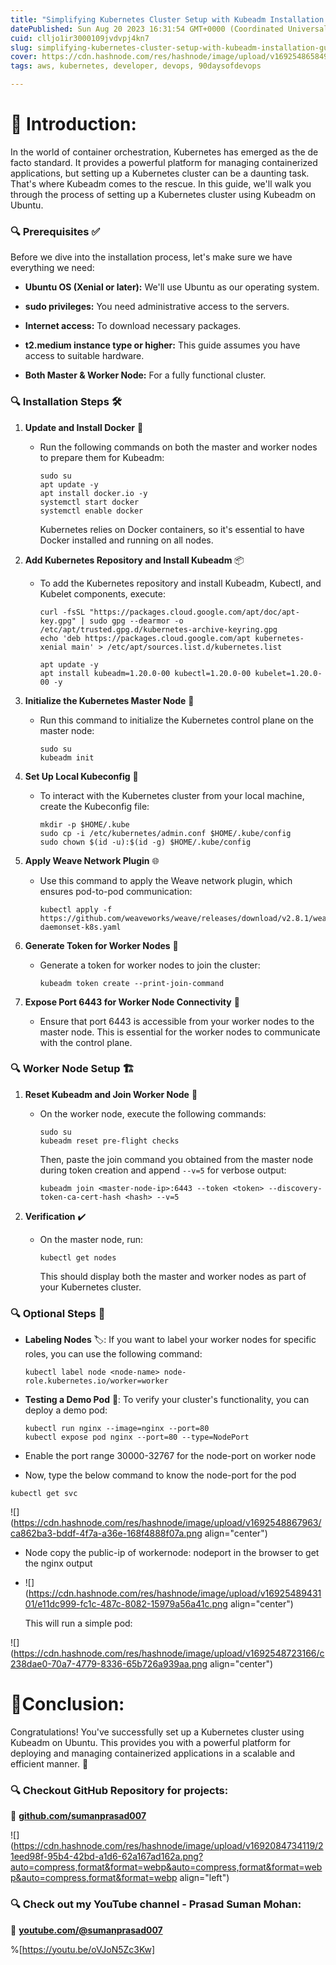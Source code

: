 ```yaml
---
title: "Simplifying Kubernetes Cluster Setup with Kubeadm Installation Guide 🚀"
datePublished: Sun Aug 20 2023 16:31:54 GMT+0000 (Coordinated Universal Time)
cuid: clljo1ir3000109jvdvpj4kn7
slug: simplifying-kubernetes-cluster-setup-with-kubeadm-installation-guide
cover: https://cdn.hashnode.com/res/hashnode/image/upload/v1692548658498/39c32299-5472-4bdf-a82c-07d419183afd.png
tags: aws, kubernetes, developer, devops, 90daysofdevops

---
```


# **📍 Introduction:**

In the world of container orchestration, Kubernetes has emerged as the de facto standard. It provides a powerful platform for managing containerized applications, but setting up a Kubernetes cluster can be a daunting task. That's where Kubeadm comes to the rescue. In this guide, we'll walk you through the process of setting up a Kubernetes cluster using Kubeadm on Ubuntu.

### **🔍 Prerequisites** ✅

Before we dive into the installation process, let's make sure we have everything we need:

* **Ubuntu OS (Xenial or later):** We'll use Ubuntu as our operating system.
    
* **sudo privileges:** You need administrative access to the servers.
    
* **Internet access:** To download necessary packages.
    
* **t2.medium instance type or higher:** This guide assumes you have access to suitable hardware.
    
* **Both Master & Worker Node:** For a fully functional cluster.
    

### **🔍 Installation Steps** 🛠️

1. **Update and Install Docker** 🐳
    
    * Run the following commands on both the master and worker nodes to prepare them for Kubeadm:
        
        ```plaintext
        sudo su
        apt update -y
        apt install docker.io -y
        systemctl start docker
        systemctl enable docker
        ```
        
        Kubernetes relies on Docker containers, so it's essential to have Docker installed and running on all nodes.
        
2. **Add Kubernetes Repository and Install Kubeadm** 📦
    
    * To add the Kubernetes repository and install Kubeadm, Kubectl, and Kubelet components, execute:
        
        ```plaintext
        curl -fsSL "https://packages.cloud.google.com/apt/doc/apt-key.gpg" | sudo gpg --dearmor -o /etc/apt/trusted.gpg.d/kubernetes-archive-keyring.gpg
        echo 'deb https://packages.cloud.google.com/apt kubernetes-xenial main' > /etc/apt/sources.list.d/kubernetes.list
        
        apt update -y
        apt install kubeadm=1.20.0-00 kubectl=1.20.0-00 kubelet=1.20.0-00 -y
        ```
        
3. **Initialize the Kubernetes Master Node** 🚀
    
    * Run this command to initialize the Kubernetes control plane on the master node:
        
        ```plaintext
        sudo su
        kubeadm init
        ```
        
4. **Set Up Local Kubeconfig** 📝
    
    * To interact with the Kubernetes cluster from your local machine, create the Kubeconfig file:
        
        ```plaintext
        mkdir -p $HOME/.kube
        sudo cp -i /etc/kubernetes/admin.conf $HOME/.kube/config
        sudo chown $(id -u):$(id -g) $HOME/.kube/config
        ```
        
5. **Apply Weave Network Plugin** 🌐
    
    * Use this command to apply the Weave network plugin, which ensures pod-to-pod communication:
        
        ```plaintext
        kubectl apply -f https://github.com/weaveworks/weave/releases/download/v2.8.1/weave-daemonset-k8s.yaml
        ```
        
6. **Generate Token for Worker Nodes** 🤖
    
    * Generate a token for worker nodes to join the cluster:
        
        ```plaintext
        kubeadm token create --print-join-command
        ```
        
7. **Expose Port 6443 for Worker Node Connectivity** 🔗
    
    * Ensure that port 6443 is accessible from your worker nodes to the master node. This is essential for the worker nodes to communicate with the control plane.
        

### **🔍 Worker Node Setup** 🏗️

1. **Reset Kubeadm and Join Worker Node** 🔄
    
    * On the worker node, execute the following commands:
        
        ```plaintext
        sudo su
        kubeadm reset pre-flight checks
        ```
        
        Then, paste the join command you obtained from the master node during token creation and append `--v=5` for verbose output:
        
        ```plaintext
        kubeadm join <master-node-ip>:6443 --token <token> --discovery-token-ca-cert-hash <hash> --v=5
        ```
        
2. **Verification** ✔️
    
    * On the master node, run:
        
        ```plaintext
        kubectl get nodes
        ```
        
        This should display both the master and worker nodes as part of your Kubernetes cluster.
        

### **🔍 Optional Steps** 🧐

* **Labeling Nodes** 🏷️: If you want to label your worker nodes for specific roles, you can use the following command:
    
    ```plaintext
    kubectl label node <node-name> node-role.kubernetes.io/worker=worker
    ```
    
* **Testing a Demo Pod** 🚀: To verify your cluster's functionality, you can deploy a demo pod:
    
    ```plaintext
    kubectl run nginx --image=nginx --port=80
    kubectl expose pod nginx --port=80 --type=NodePort
    ```
    
* Enable the port range 30000-32767 for the node-port on worker node
    
* Now, type the below command to know the node-port for the pod
    

```plaintext
kubectl get svc
```

![](https://cdn.hashnode.com/res/hashnode/image/upload/v1692548867963/ca862ba3-bddf-4f7a-a36e-168f4888f07a.png align="center")

* Node copy the public-ip of workernode: nodeport in the browser to get the nginx output
    
* ![](https://cdn.hashnode.com/res/hashnode/image/upload/v1692548943101/e11dc999-fc1c-487c-8082-15979a56a41c.png align="center")
    
    This will run a simple pod:
    

![](https://cdn.hashnode.com/res/hashnode/image/upload/v1692548723166/c238dae0-70a7-4779-8336-65b726a939aa.png align="center")

# 📍Conclusion:

Congratulations! You've successfully set up a Kubernetes cluster using Kubeadm on Ubuntu. This provides you with a powerful platform for deploying and managing containerized applications in a scalable and efficient manner. 🎉

### **🔍 Checkout GitHub Repository for projects:**

**🔗** [**github.com/sumanprasad007**](http://github.com/sumanprasad007)

![](https://cdn.hashnode.com/res/hashnode/image/upload/v1692084734119/21eed98f-95b4-42bd-a1d6-62a167ad162a.png?auto=compress,format&format=webp&auto=compress,format&format=webp&auto=compress,format&format=webp align="left")

### **🔍 Check out my YouTube channel - Prasad Suman Mohan:**

🔗 [**youtube.com/@sumanprasad007**](http://youtube.com/@sumanprasad007)

%[https://youtu.be/oVJoN5Zc3Kw]